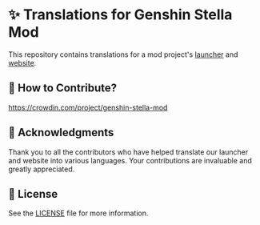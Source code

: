 # ✨ Translations for Genshin Stella Mod

This repository contains translations for a mod project's [launcher](launcher) and [website](website).

## 📁 How to Contribute?
https://crowdin.com/project/genshin-stella-mod

## 💙 Acknowledgments
Thank you to all the contributors who have helped translate our launcher and website into various languages.
Your contributions are invaluable and greatly appreciated.

## 🔑 License
See the [LICENSE](LICENSE) file for more information.